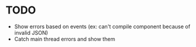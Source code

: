 # TODO

- Show errors based on events (ex: can't compile component because of invalid JSON)
- Catch main thread errors and show them
